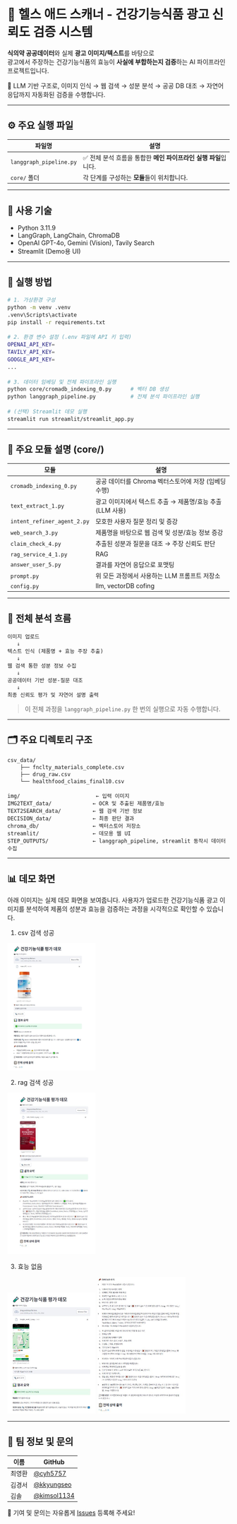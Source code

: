 # 💊 헬스 애드 스캐너 - 건강기능식품 광고 신뢰도 검증 시스템

**식의약 공공데이터**와 실제 **광고 이미지/텍스트**를 바탕으로  
광고에서 주장하는 건강기능식품의 효능이 **사실에 부합하는지 검증**하는 AI 파이프라인 프로젝트입니다.

🧠 LLM 기반 구조로, 이미지 인식 → 웹 검색 → 성분 분석 → 공공 DB 대조 → 자연어 응답까지 자동화된 검증을 수행합니다.

---

## ⚙️ 주요 실행 파일

| 파일명 | 설명 |
|--------|------|
| `langgraph_pipeline.py` | ✅ 전체 분석 흐름을 통합한 **메인 파이프라인 실행 파일**입니다. |
| `core/` 폴더 | 각 단계를 구성하는 **모듈**들이 위치합니다. |

---

## 🧪 사용 기술
- Python 3.11.9
- LangGraph, LangChain, ChromaDB
- OpenAI GPT-4o, Gemini (Vision), Tavily Search
- Streamlit (Demo용 UI)

---

## 🚀 실행 방법

```bash
# 1. 가상환경 구성
python -m venv .venv
.venv\Scripts\activate
pip install -r requirements.txt

# 2. 환경 변수 설정 (.env 파일에 API 키 입력)
OPENAI_API_KEY=
TAVILY_API_KEY=
GOOGLE_API_KEY=
...

# 3. 데이터 임베딩 및 전체 파이프라인 실행
python core/cromadb_indexing_0.py      # 벡터 DB 생성
python langgraph_pipeline.py           # 전체 분석 파이프라인 실행

# (선택) Streamlit 데모 실행
streamlit run streamlit/streamlit_app.py
```

---

## 🧩 주요 모듈 설명 (core/)

| 모듈 | 설명 |
|------|------|
| `cromadb_indexing_0.py` | 공공 데이터를 Chroma 벡터스토어에 저장 (임베딩 수행) |
| `text_extract_1.py` | 광고 이미지에서 텍스트 추출 → 제품명/효능 추출 (LLM 사용) |
| `intent_refiner_agent_2.py` | 모호한 사용자 질문 정리 및 증강 |
| `web_search_3.py` | 제품명을 바탕으로 웹 검색 및 성분/효능 정보 증강 |
| `claim_check_4.py` | 추출된 성분과 질문을 대조 → 주장 신뢰도 판단 |
| `rag_service_4_1.py` | RAG |
| `answer_user_5.py` | 결과를 자연어 응답으로 포맷팅 |
| `prompt.py` | 위 모든 과정에서 사용하는 LLM 프롬프트 저장소 |
| `config.py` | llm, vectorDB cofing |

---

## 🔄 전체 분석 흐름

```
이미지 업로드
   ↓
텍스트 인식 (제품명 + 효능 주장 추출)
   ↓
웹 검색 통한 성분 정보 수집
   ↓
공공데이터 기반 성분-질문 대조
   ↓
최종 신뢰도 평가 및 자연어 설명 출력
```

> 이 전체 과정을 `langgraph_pipeline.py` 한 번의 실행으로 자동 수행합니다.

---

## 🗂️ 주요 디렉토리 구조

```
csv_data/
    ├── fnclty_materials_complete.csv
    ├── drug_raw.csv
    └── healthfood_claims_final10.csv

img/                        ← 입력 이미지
IMG2TEXT_data/             ← OCR 및 추출된 제품명/효능
TEXT2SEARCH_data/          ← 웹 검색 기반 정보
DECISION_data/             ← 최종 판단 결과
chroma_db/                 ← 벡터스토어 저장소
streamlit/                 ← 데모용 웹 UI
STEP_OUTPUTS/              ← langgraph_pipeline, streamlit 동작시 데이터 수집
```

---

## 📊 데모 화면

아래 이미지는 실제 데모 화면을 보여줍니다. 사용자가 업로드한 건강기능식품 광고 이미지를 분석하여 제품의 성분과 효능을 검증하는 과정을 시각적으로 확인할 수 있습니다.

1. csv 검색 성공

<img src="streamlit/demo_img/csv%20검색%20성공.JPG" width="200">

2. rag 검색 성공

<img src="streamlit/demo_img/rag 검색 까지.JPG" width="200">

3. 효능 없음

<img src="streamlit/demo_img/효능없음_1.JPG" width="200">
<img src="streamlit/demo_img/효능없음_2.JPG" width="200">



---

## 👥 팀 정보 및 문의

| 이름 | GitHub |
|------|--------|
| 최영환 | [@cyh5757](https://github.com/cyh5757) |
| 김경서 | [@kkyungseo](https://github.com/kkyungseo) |
| 김솔 | [@kimsol1134](https://github.com/kimsol1134) |

📮 기여 및 문의는 자유롭게 [Issues](https://github.com/medicalBiobyte/demo-repository/issues) 등록해 주세요!

